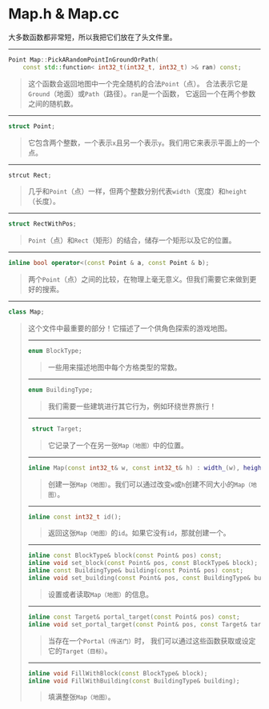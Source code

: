# Map.h & Map.cc

大多数函数都非常短，所以我把它们放在了头文件里。

---

```cpp
Point Map::PickARandomPointInGroundOrPath(
    const std::function< int32_t(int32_t, int32_t) >& ran) const;
```

> 这个函数会返回地图中一个完全随机的合法`Point`（点）。
  合法表示它是`Ground`（地面）或`Path`（路径）。`ran`是一个函数，
  它返回一个在两个参数之间的随机数。

---

```cpp
struct Point;
```

> 它包含两个整数，一个表示`x`且另一个表示`y`。我们用它来表示平面上的一个点。

---

```cpp
strcut Rect;
```

> 几乎和`Point`（点）一样，但两个整数分别代表`width`（宽度）和`height`（长度）。

---

```cpp
struct RectWithPos;
```

> `Point`（点）和`Rect`（矩形）的结合，储存一个矩形以及它的位置。

---

```cpp
inline bool operator<(const Point & a, const Point & b);
```

> 两个`Point`（点）之间的比较，在物理上毫无意义。但我们需要它来做到更好的搜索。

---

```cpp
class Map;
```

> 这个文件中最重要的部分！它描述了一个供角色探索的游戏地图。
>
> ---
>
> ```cpp
> enum BlockType;
> ```
>
> > 一些用来描述地图中每个方格类型的常数。
>
> ---
>
> ```cpp
> enum BuildingType;
> ```
>
> > 我们需要一些建筑进行其它行为，例如环绕世界旅行！
>
> ---
>
> ```cpp
>  struct Target;
> ```
>
> > 它记录了一个在另一张`Map（地图）`中的位置。
>
> ---
>
> ```cpp
> inline Map(const int32_t& w, const int32_t& h) : width_(w), height_(h);
> ```
>
> > 创建一张`Map（地图）`。我们可以通过改变`w`或`h`创建不同大小的`Map（地图）`。
>
> ---
>
> ```cpp
> inline const int32_t id();
> ```
>
> > 返回这张`Map（地图）`的`id`。如果它没有`id`，那就创建一个。
>
> ---
>
> ```cpp
> inline const BlockType& block(const Point& pos) const;
> inline void set_block(const Point& pos, const BlockType& block);
> inline const BuildingType& building(const Point& pos) const;
> inline void set_building(const Point& pos, const BuildingType& building);
> ```
> > 设置或者读取`Map（地图）`的信息。
>
> ---
>
> ```cpp
> inline const Target& portal_target(const Point& pos) const;
> inline void set_portal_target(const Point& pos, const Target& target);
> ```
>
> > 当存在一个`Portal（传送门）`时，
    我们可以通过这些函数获取或设定它的`Target（目标）`。
>
> ---
>
> ```cpp
> inline void FillWithBlock(const BlockType& block);
> inline void FillWithBuilding(const BuildingType& building);
> ```
>
> > 填满整张`Map（地图）`。
